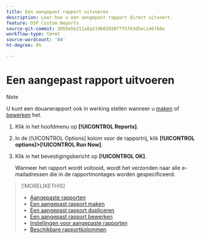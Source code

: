 ```yaml
---
title: Een aangepast rapport uitvoeren
description: Leer hoe u een aangepast rapport direct uitvoert.
feature: DSP Custom Reports
source-git-commit: 3059a5b211a8a219b02930f7f5763d5ec1467b8e
workflow-type: tm+mt
source-wordcount: '84'
ht-degree: 0%

---
```


# Een aangepast rapport uitvoeren

>[!NOTE]
>
>U kunt een douanerapport ook in werking stellen wanneer u [maken](report-create.md) of [bewerken](report-edit.md) het.

1. Klik in het hoofdmenu op **[!UICONTROL Reports]**.

1. In de [!UICONTROL Options] kolom voor de rapportrij, klik **[!UICONTROL options]>[!UICONTROL Run Now]**.

1. Klik in het bevestigingsbericht op **[!UICONTROL OK]**.

   Wanneer het rapport wordt voltooid, wordt het verzonden naar alle e-mailadressen die in de rapportmontages worden gespecificeerd.

>[!MORELIKETHIS]
>
>* [Aangepaste rapporten](/help/dsp/reports/report-about.md)
>* [Een aangepast rapport maken](/help/dsp/reports/report-create.md)
>* [Een aangepast rapport dupliceren](/help/dsp/reports/report-copy.md)
>* [Een aangepast rapport bewerken](/help/dsp/reports/report-edit.md)
>* [Instellingen voor aangepaste rapporten](/help/dsp/reports/report-settings.md)
>* [Beschikbare rapportkolommen](/help/dsp/reports/report-columns.md)

